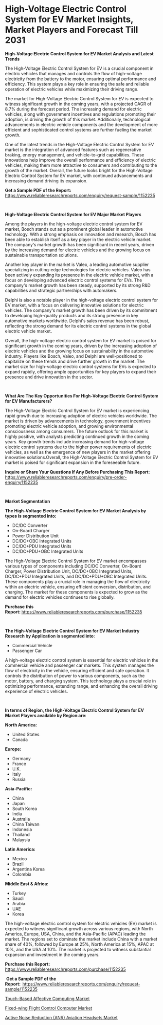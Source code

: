 <p><h1>High-Voltage Electric Control System for EV Market Insights, Market Players and Forecast Till 2031</h1></p><p><strong>High-Voltage Electric Control System for EV Market Analysis and Latest Trends</strong></p>
<p><p>The High-Voltage Electric Control System for EV is a crucial component in electric vehicles that manages and controls the flow of high-voltage electricity from the battery to the motor, ensuring optimal performance and efficiency. This system plays a key role in ensuring the safe and reliable operation of electric vehicles while maximizing their driving range.</p><p>The market for High-Voltage Electric Control System for EV is expected to witness significant growth in the coming years, with a projected CAGR of 8.7% during the forecast period. The increasing demand for electric vehicles, along with government incentives and regulations promoting their adoption, is driving the growth of this market. Additionally, technological advancements in electric vehicle components and the development of more efficient and sophisticated control systems are further fueling the market growth.</p><p>One of the latest trends in the High-Voltage Electric Control System for EV market is the integration of advanced features such as regenerative braking, energy management, and vehicle-to-grid capabilities. These innovations help improve the overall performance and efficiency of electric vehicles, making them more attractive to consumers and contributing to the growth of the market. Overall, the future looks bright for the High-Voltage Electric Control System for EV market, with continued advancements and increasing demand driving its expansion.</p></p>
<p><strong>Get a Sample PDF of the Report:&nbsp;</strong> <a href="https://www.reliableresearchreports.com/enquiry/request-sample/1152235">https://www.reliableresearchreports.com/enquiry/request-sample/1152235</a></p>
<p>&nbsp;</p>
<p><strong>High-Voltage Electric Control System for EV Major Market Players</strong></p>
<p><p>Among the players in the high-voltage electric control system for EV market, Bosch stands out as a prominent global leader in automotive technology. With a strong emphasis on innovation and research, Bosch has been able to establish itself as a key player in the electric vehicle market. The company's market growth has been significant in recent years, driven by the increasing demand for electric vehicles and the growing focus on sustainable transportation solutions.</p><p>Another key player in the market is Valeo, a leading automotive supplier specializing in cutting-edge technologies for electric vehicles. Valeo has been actively expanding its presence in the electric vehicle market, with a focus on developing advanced electric control systems for EVs. The company's market growth has been steady, supported by its strong R&D capabilities and strategic partnerships with automakers.</p><p>Delphi is also a notable player in the high-voltage electric control system for EV market, with a focus on delivering innovative solutions for electric vehicles. The company's market growth has been driven by its commitment to developing high-quality products and its strong presence in key automotive markets worldwide. Delphi's sales revenue has been robust, reflecting the strong demand for its electric control systems in the global electric vehicle market.</p><p>Overall, the high-voltage electric control system for EV market is poised for significant growth in the coming years, driven by the increasing adoption of electric vehicles and the growing focus on sustainability in the automotive industry. Players like Bosch, Valeo, and Delphi are well-positioned to capitalize on these trends and drive further growth in the market. The market size for high-voltage electric control systems for EVs is expected to expand rapidly, offering ample opportunities for key players to expand their presence and drive innovation in the sector.</p></p>
<p>&nbsp;</p>
<p><strong>What Are The Key Opportunities For High-Voltage Electric Control System for EV Manufacturers?</strong></p>
<p><p>The High-Voltage Electric Control System for EV market is experiencing rapid growth due to increasing adoption of electric vehicles worldwide. The market is driven by advancements in technology, government incentives promoting electric vehicle adoption, and growing environmental consciousness among consumers. The future outlook for this market is highly positive, with analysts predicting continued growth in the coming years. Key growth trends include increasing demand for high-voltage electric control systems due to the higher power requirements of electric vehicles, as well as the emergence of new players in the market offering innovative solutions.Overall, the High-Voltage Electric Control System for EV market is poised for significant expansion in the foreseeable future.</p></p>
<p><strong>Inquire or Share Your Questions If Any Before Purchasing This Report:</strong> <a href="https://www.reliableresearchreports.com/enquiry/pre-order-enquiry/1152235">https://www.reliableresearchreports.com/enquiry/pre-order-enquiry/1152235</a></p>
<p>&nbsp;</p>
<p><strong>Market Segmentation</strong></p>
<p><strong>The High-Voltage Electric Control System for EV Market Analysis by types is segmented into:</strong></p>
<p><ul><li>DC/DC Converter</li><li>On-Board Charger</li><li>Power Distribution Unit</li><li>DC/DC+OBC Integrated Units</li><li>DC/DC+PDU Integrated Units</li><li>DC/DC+PDU+OBC Integrated Units</li></ul></p>
<p><p>The High-Voltage Electric Control System for EV market encompasses various types of components including DC/DC Converter, On-Board Charger, Power Distribution Unit, DC/DC+OBC Integrated Units, DC/DC+PDU Integrated Units, and DC/DC+PDU+OBC Integrated Units. These components play a crucial role in managing the flow of electricity within an electric vehicle, ensuring efficient conversion, distribution, and charging. The market for these components is expected to grow as the demand for electric vehicles continues to rise globally.</p></p>
<p><strong>Purchase this Report:&nbsp;</strong><a href="https://www.reliableresearchreports.com/purchase/1152235">https://www.reliableresearchreports.com/purchase/1152235</a></p>
<p>&nbsp;</p>
<p><strong>The High-Voltage Electric Control System for EV Market Industry Research by Application is segmented into:</strong></p>
<p><ul><li>Commercial Vehicle</li><li>Passenger Car</li></ul></p>
<p><p>A high-voltage electric control system is essential for electric vehicles in the commercial vehicle and passenger car markets. This system manages the flow of electricity in the vehicle, ensuring efficient and safe operation. It controls the distribution of power to various components, such as the motor, battery, and charging system. This technology plays a crucial role in optimizing performance, extending range, and enhancing the overall driving experience of electric vehicles.</p></p>
<p>&nbsp;</p>
<p><strong>In terms of Region, the High-Voltage Electric Control System for EV Market Players available by Region are:</strong></p>
<p>
    <p> <strong> North America: </strong>
        <ul>
            <li>United States</li>
            <li>Canada</li>
        </ul>
        </p> 
    <p> <strong> Europe: </strong>
        <ul>
            <li>Germany</li>
            <li>France</li>
            <li>U.K.</li>
            <li>Italy</li>
            <li>Russia</li>
        </ul>
        </p> 
    <p> <strong> Asia-Pacific: </strong>
        <ul>
            <li>China</li>
            <li>Japan</li>
            <li>South Korea</li>
            <li>India</li>
            <li>Australia</li>
            <li>China Taiwan</li>
            <li>Indonesia</li>
            <li>Thailand</li>
            <li>Malaysia</li>
        </ul>
        </p> 
    <p> <strong> Latin America: </strong>
        <ul>
            <li>Mexico</li>
            <li>Brazil</li>
            <li>Argentina Korea</li>
            <li>Colombia</li>
        </ul>
        </p> 
    <p> <strong> Middle East & Africa: </strong>
        <ul>
            <li>Turkey</li>
            <li>Saudi</li>
            <li>Arabia</li>
            <li>UAE</li>
            <li>Korea</li>
        </ul>
    </p>
    </p>
<p><p>The high-voltage electric control system for electric vehicles (EV) market is expected to witness significant growth across various regions, with North America, Europe, USA, China, and the Asia-Pacific (APAC) leading the market. The regions set to dominate the market include China with a market share of 40%, followed by Europe at 25%, North America at 15%, APAC at 10%, and the USA at 10%. The market is projected to witness substantial expansion and investment in the coming years.</p></p>
<p><strong>Purchase this Report: </strong><a href="https://www.reliableresearchreports.com/purchase/1152235">https://www.reliableresearchreports.com/purchase/1152235</a></p>
<p>&nbsp;<strong>Get a Sample PDF of the Report:&nbsp;&nbsp;</strong><a href="https://www.reliableresearchreports.com/enquiry/request-sample/1152235">https://www.reliableresearchreports.com/enquiry/request-sample/1152235</a></p>
<p><strong></strong></p>
<p><p><a href="https://view.publitas.com/reportprime-1/touch-based-affective-computing-market-size-reflecting-a-forecast-till-2030-market-by-type-by-application-and-by-geography/">Touch-Based Affective Computing Market</a></p><p><a href="https://view.publitas.com/reportprime-1/fixed-wing-flight-control-computer-market-size-share-trends-analysis-report-by-material-by-type-by-end-user-by-region-and-segment-forecasts-2023-2030/">Fixed-wing Flight Control Computer Market</a></p><p><a href="https://view.publitas.com/reportprime-1/active-noise-reduction-anr-aviation-headsets-market-size-2023-2030-global-industrial-analysis-key-geographical-regions-market-share-top-key-players-product-types-and-forecast-research-report/">Active Noise Reduction (ANR) Aviation Headsets Market</a></p></p>